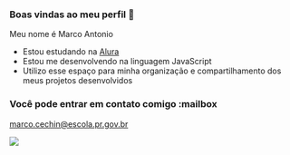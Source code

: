 ### Boas vindas ao meu perfil 💚

Meu nome é Marco Antonio

- Estou estudando na [Alura](https://www.alura.com.br)
- Estou me desenvolvendo na linguagem JavaScript
- Utilizo esse espaço para minha organização e compartilhamento dos meus projetos desenvolvidos

### Você pode entrar em contato comigo :mailbox

marco.cechin@escola.pr.gov.br

![](https://media.tenor.com/rH0jFMF5z3AAAAAM/kirito-sao.gif)
